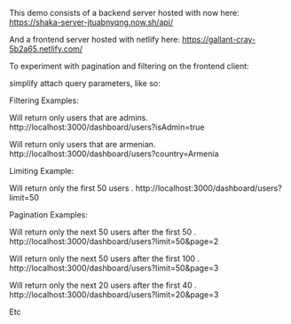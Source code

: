 This demo consists of a backend server hosted with now here:
https://shaka-server-jtuabnyqng.now.sh/api/

And a frontend server hosted with netlify here:
https://gallant-cray-5b2a65.netlify.com/

To experiment with pagination and filtering on the frontend client:

simplify attach query parameters, like so:

Filtering Examples:

Will return only users that are admins.
http://localhost:3000/dashboard/users?isAdmin=true

Will return only users that are armenian.
http://localhost:3000/dashboard/users?country=Armenia

Limiting Example:

Will return only the first 50 users .
http://localhost:3000/dashboard/users?limit=50

Pagination Examples:

Will return only the next 50 users after the first 50 .
http://localhost:3000/dashboard/users?limit=50&page=2

Will return only the next 50 users after the first 100 .
http://localhost:3000/dashboard/users?limit=50&page=3

Will return only the next 20 users after the first 40 .
http://localhost:3000/dashboard/users?limit=20&page=3

Etc
